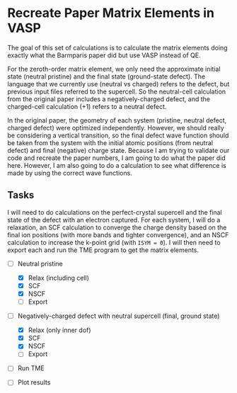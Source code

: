 # Recreate Paper Matrix Elements in VASP

The goal of this set of calculations is to calculate the matrix elements doing exactly what the Barmparis paper did but use VASP instead of QE.

For the zeroth-order matrix element, we only need the approximate initial state (neutral pristine) and the final state (ground-state defect). The language that we currently use (neutral vs charged) refers to the defect, but previous input files referred to the supercell. So the neutral-cell calculation from the original paper includes a negatively-charged defect, and the charged-cell calculation (+1) refers to a neutral defect.

In the original paper, the geometry of each system (pristine, neutral defect, charged defect) were optimized independently. However, we should really be considering a vertical transition, so the final defect wave function should be taken from the system with the initial atomic positions (from neutral defect) and final (negative) charge state. Because I am trying to validate our code and recreate the paper numbers, I am going to do what the paper did here. However, I am also going to do a calculation to see what difference is made by using the correct wave functions. 

## Tasks

I will need to do calculations on the perfect-crystal supercell and the final state of the defect with an electron captured. For each system, I will do a relaxation, an SCF calculation to converge the charge density based on the final ion positions (with more bands and tighter convergence), and an NSCF calculation to increase the k-point grid (with `ISYM = 0`). I will then need to export each and run the TME program to get the matrix elements.

- [ ] Neutral pristine
  - [x] Relax (including cell)
  - [x] SCF
  - [x] NSCF
  - [ ] Export
- [ ] Negatively-charged defect with neutral supercell (final, ground state)
  - [x] Relax (only inner dof)
  - [x] SCF
  - [x] NSCF
  - [ ] Export
- [ ] Run TME
- [ ] Plot results

